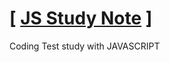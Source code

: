 # [ [JS Study Note](https://walnut-flyaway-f2b.notion.site/2-8270c0dfeff341edae0a4f9cb55d4e4a) ]
Coding Test study with JAVASCRIPT
